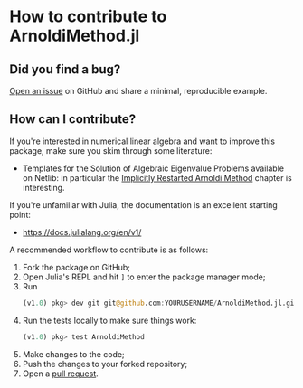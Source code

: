 # How to contribute to ArnoldiMethod.jl

## Did you find a bug?
[Open an issue](https://github.com/haampie/ArnoldiMethod.jl/issues) on GitHub 
and share a minimal, reproducible example.

## How can I contribute?
If you're interested in numerical linear algebra and want to improve this 
package, make sure you skim through some literature:

- Templates for the Solution of Algebraic Eigenvalue Problems available on 
  Netlib: in particular the [Implicitly Restarted Arnoldi Method](http://www.netlib.org/utk/people/JackDongarra/etemplates/node220.html)
  chapter is interesting.

If you're unfamiliar with Julia, the documentation is an excellent starting
point:

- https://docs.julialang.org/en/v1/

A recommended workflow to contribute is as follows:

1. Fork the package on GitHub;
2. Open Julia's REPL and hit `]` to enter the package manager mode;
3. Run
   ```julia
   (v1.0) pkg> dev git git@github.com:YOURUSERNAME/ArnoldiMethod.jl.git
   ```
4. Run the tests locally to make sure things work:
   ```julia
   (v1.0) pkg> test ArnoldiMethod
   ```
5. Make changes to the code;
6. Push the changes to your forked repository;
7. Open a [pull request](https://github.com/haampie/ArnoldiMethod.jl/pulls).